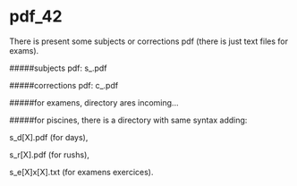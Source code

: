 # pdf_42

There is present some subjects or corrections pdf (there is just text files for exams).

#####subjects pdf:
s_<project>.pdf

#####corrections pdf:
c_<project>.pdf

#####for examens, directory ares incoming...

#####for piscines, there is a directory with same syntax adding:

s_d[X].pdf (for days),

s_r[X].pdf (for rushs),

s_e[X]x[X].txt (for examens exercices).
